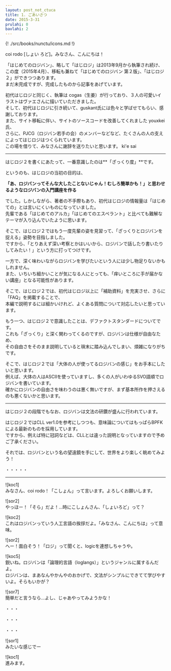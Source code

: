 ```yaml
---
layout: post_not_ctuca
title: 1. ごあいさつ
date: 2015-3-31
prulahi: 0
bavlahi: 2
---
```

{! ./src/books/nunctu/icons.md !}

coi rodo [しょい ろど]。みなさん、こんにちは！

「はじめてのロジバン」、略して「はじロジ」は2013年9月から執筆され続け、  
この度（2015年4月）、移転も兼ねて「はじめてのロジバン  第２版」、「はじロジ２」ができつつあります。  
まだ未完成ですが、完成したものから記事をあげています。

初代はじロジと同じく、執筆は cogas（生姜）が行っており、３人の可愛いイラストはヴァエさんに描いていただきました。  
そして、初代はじロジに引き続いて、guskant氏には色々と学ばせてもらい、感謝しております。  
また、サイト移転に伴い、サイトのソースコードを改善してくれました youxkei氏、  
さらに、PJCG（ロジバン若手の会）のメンバーなどなど、たくさんの人の支えによってはじロジはつくられています。  
この場を借りて、みなさんに謝辞を送りたいと思います。 ki'e sai

------------------

はじロジ２を書くにあたって、一番意識したのは**「ざっくり度」**です。

というのも、はじロジの当初の目的は、

**「あ、ロジバンってそんな大したことないじゃん！むしろ簡単かも！」と思わせるようなロジバンの入門講座を作る**

でした。しかしながら、著者の不手際もあり、初代はじロジの情報量は「はじめての」とは言いにくいものになっていました。  
先輩である「はじめてのアルカ」「はじめてのエスペラント」と比べても難解なテーマが入り込んでいたように思います。

そこで、はじロジ２ではもう一度先輩の姿を見習って、「ざっくりとロジバンを捉える」姿勢を目指しました。  
ですから、「とりあえず深い考察とかはいいから、ロジバンで話したり書いたりしてみたい！」という方に打ってつけです。

一方で、深く味わいながらロジバンを学びたいという人には少し物足りないかもしれません。  
また、いちいち細かいことが気になる人にとっても、「痒いところに手が届かない講座」となる可能性があります。

そこで、はじロジ２では、初代はじロジ以上に「補助資料」を充実させ、さらに「FAQ」を掲載することで、  
本編で説明するには細かいけれど、よくある質問について対応したいと思っています。

もう一つ、はじロジ２で意識したことは、デファクトスタンダードについてです。  
これも「ざっくり」と深く関わってくるのですが、ロジバンは仕様が自由なため、  
その自由さをそのまま説明していると瑣末に踏み込んでしまい、煩雑になりがちです。

そこで、はじロジ２では「大体の人が使ってるロジバンの感じ」をお手本にしたいと思います。  
例えば、大体の人はASCIIを使っていますし、多くの人がいわゆるSVO語順でロジバンを書いています。  
確かにロジバンの自由さを味わうのは悪く無いですが、まず基本所作を押さえるのも悪くないかと思います。


-----------------

はじロジ２の段階でもなお、ロジバンは文法の研鑽が盛んに行われています。

はじロジ２ではCLL ver1.0を参考にしつつも、意味論についてはもっぱらBPFKによる最新のものを採用しています。  
ですから、例えば特に冠詞などは、CLLとは違った説明となっていますので予めご了承ください。

それでは、ロジバンという名の望遠鏡を手にして、世界をより楽しく眺めてみよう！

・・・・・

---------------

![koc1]  
みなさん、coi rodo！「こしょん」って言います。よろしくお願いします。

![sor2]  
やっほー！「そら」だよ！…時にこしょんさん、「しょいろど」って？

![koc2]  
これはロジバンっていう人工言語の挨拶だよ。「みなさん、こんにちは」って意味。

![sor2]  
へー！面白そう！「ロジ」って聞くと、logicを連想しちゃうや。

![koc5]  
鋭いね。ロジバンは「論理的言語（loglangs）」というジャンルに属するんだよ。  
ロジバンは、まあなんやかんやのおかげで、文法がシンプルにできてて学びやすいよ。そらもいかが？

![sor7]  
簡単だと言うなら…よし、じゃあやってみようかな！

・・・

・・・

・・・


![sor1]  
みたいな感じでー

![koc1]  
進みます。

